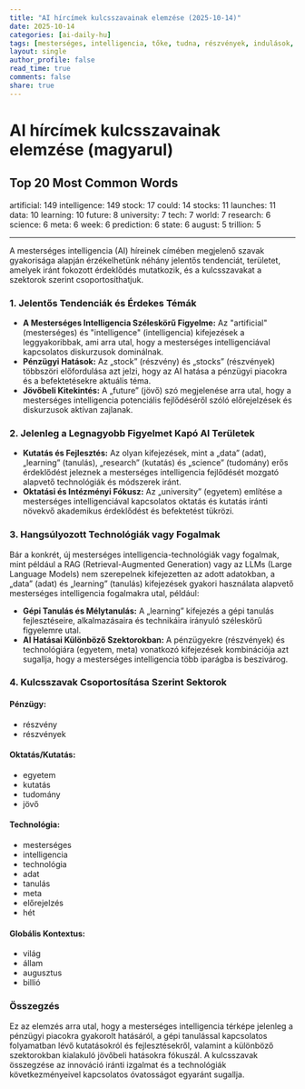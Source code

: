```yaml
---
title: "AI hírcímek kulcsszavainak elemzése (2025-10-14)"
date: 2025-10-14
categories: [ai-daily-hu]
tags: [mesterséges, intelligencia, tőke, tudna, részvények, indulások, adatok, tanulás, jövő, egyetem, tech, világ, kutatás, tudomány, meta, hét, előrejelzés, állam, augusztus, trillió]
layout: single
author_profile: false
read_time: true
comments: false
share: true
---
```


# AI hírcímek kulcsszavainak elemzése (magyarul)

## Top 20 Most Common Words

artificial: 149
intelligence: 149
stock: 17
could: 14
stocks: 11
launches: 11
data: 10
learning: 10
future: 8
university: 7
tech: 7
world: 7
research: 6
science: 6
meta: 6
week: 6
prediction: 6
state: 6
august: 5
trillion: 5

---

A mesterséges intelligencia (AI) híreinek címében megjelenő szavak gyakorisága alapján érzékelhetünk néhány jelentős tendenciát, területet, amelyek iránt fokozott érdeklődés mutatkozik, és a kulcsszavakat a szektorok szerint csoportosíthatjuk.

### 1. Jelentős Tendenciák és Érdekes Témák
- **A Mesterséges Intelligencia Széleskörű Figyelme:**
  Az "artificial" (mesterséges) és "intelligence" (intelligencia) kifejezések a leggyakoribbak, ami arra utal, hogy a mesterséges intelligenciával kapcsolatos diskurzusok dominálnak.
- **Pénzügyi Hatások:**
  Az „stock” (részvény) és „stocks” (részvények) többszöri előfordulása azt jelzi, hogy az AI hatása a pénzügyi piacokra és a befektetésekre aktuális téma.
- **Jövőbeli Kitekintés:**
  A „future” (jövő) szó megjelenése arra utal, hogy a mesterséges intelligencia potenciális fejlődéséről szóló előrejelzések és diskurzusok aktívan zajlanak.

### 2. Jelenleg a Legnagyobb Figyelmet Kapó AI Területek
- **Kutatás és Fejlesztés:** 
  Az olyan kifejezések, mint a „data” (adat), „learning” (tanulás), „research” (kutatás) és „science” (tudomány) erős érdeklődést jeleznek a mesterséges intelligencia fejlődését mozgató alapvető technológiák és módszerek iránt.
- **Oktatási és Intézményi Fókusz:**
  Az „university” (egyetem) említése a mesterséges intelligenciával kapcsolatos oktatás és kutatás iránti növekvő akademikus érdeklődést és befektetést tükrözi.

### 3. Hangsúlyozott Technológiák vagy Fogalmak 
Bár a konkrét, új mesterséges intelligencia-technológiák vagy fogalmak, mint például a RAG (Retrieval-Augmented Generation) vagy az LLMs (Large Language Models) nem szerepelnek kifejezetten az adott adatokban, a „data” (adat) és „learning” (tanulás) kifejezések gyakori használata alapvető mesterséges intelligencia fogalmakra utal, például:
- **Gépi Tanulás és Mélytanulás:** 
  A „learning” kifejezés a gépi tanulás fejlesztéseire, alkalmazásaira és technikáira irányuló széleskörű figyelemre utal.
- **AI Hatásai Különböző Szektorokban:** 
  A pénzügyekre (részvények) és technológiára (egyetem, meta) vonatkozó kifejezések kombinációja azt sugallja, hogy a mesterséges intelligencia több iparágba is beszivárog.

### 4. Kulcsszavak Csoportosítása Szerint Sektorok

#### **Pénzügy:**
- részvény
- részvények

#### **Oktatás/Kutatás:**
- egyetem
- kutatás
- tudomány
- jövő

#### **Technológia:**
- mesterséges
- intelligencia
- technológia
- adat
- tanulás
- meta
- előrejelzés
- hét

#### **Globális Kontextus:**
- világ
- állam
- augusztus
- billió

### Összegzés
Ez az elemzés arra utal, hogy a mesterséges intelligencia térképe jelenleg a pénzügyi piacokra gyakorolt hatásáról, a gépi tanulással kapcsolatos folyamatban lévő kutatásokról és fejlesztésekről, valamint a különböző szektorokban kialakuló jövőbeli hatásokra fókuszál. A kulcsszavak összegzése az innováció iránti izgalmat és a technológiák következményeivel kapcsolatos óvatosságot egyaránt sugallja.